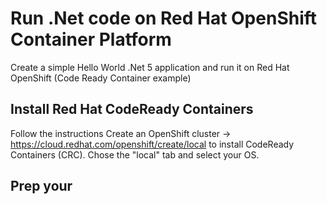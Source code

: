 # Run .Net code on Red Hat OpenShift Container Platform
Create a simple Hello World .Net 5 application and run it on Red Hat OpenShift (Code Ready Container example)

## Install Red Hat CodeReady Containers
Follow the instructions Create an OpenShift cluster -> https://cloud.redhat.com/openshift/create/local to install CodeReady Containers (CRC). Chose the "local" tab and select your OS.

## Prep your 

